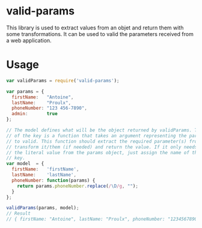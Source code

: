 # valid-params

This library is used to extract values from an objet and return them with some
transformations. It can be used to valid the parameters received from a web
application.

# Usage

```javascript
var validParams = require('valid-params');

var params = {
  firstName:   "Antoine",
  lastName:    "Proulx",
  phoneNumber: "123 456-7890",
  admin:       true
};

// The model defines what will be the object returned by validParams. The value
// of the key is a function that takes an argument representing the parameters
// to valid. This function should extract the required parameter(s) from it,
// transform it/them (if needed) and return the value. If it only needs to take
// the literal value from the params object, just assign the name of the the
// key.
var model  = {
  firstName:   'firstName',
  lastName:    'lastName',
  phoneNumber: function(params) {
    return params.phoneNumber.replace(/\D/g, "");
  }
};

validParams(params, model);
// Result
// { firstName: "Antoine", lastName: "Proulx", phoneNumber: "1234567890" }
```